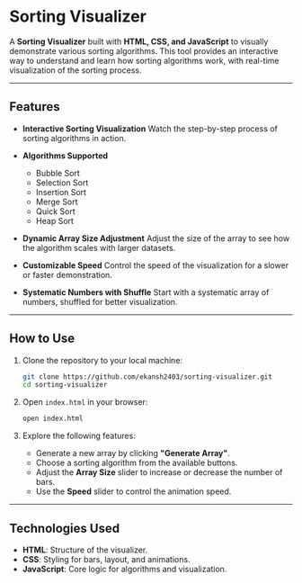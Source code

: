 # Sorting Visualizer

A **Sorting Visualizer** built with **HTML, CSS, and JavaScript** to visually demonstrate various sorting algorithms. This tool provides an interactive way to understand and learn how sorting algorithms work, with real-time visualization of the sorting process.

&#x20;

---

## Features

- **Interactive Sorting Visualization**  Watch the step-by-step process of sorting algorithms in action.

- **Algorithms Supported**

  - Bubble Sort
  - Selection Sort
  - Insertion Sort
  - Merge Sort
  - Quick Sort
  - Heap Sort

- **Dynamic Array Size Adjustment**  Adjust the size of the array to see how the algorithm scales with larger datasets.

- **Customizable Speed**  Control the speed of the visualization for a slower or faster demonstration.

- **Systematic Numbers with Shuffle**  Start with a systematic array of numbers, shuffled for better visualization.

---



## How to Use

1. Clone the repository to your local machine:

   ```bash
   git clone https://github.com/ekansh2403/sorting-visualizer.git
   cd sorting-visualizer
   ```

2. Open `index.html` in your browser:

   ```bash
   open index.html
   ```

3. Explore the following features:

   - Generate a new array by clicking **"Generate Array"**.
   - Choose a sorting algorithm from the available buttons.
   - Adjust the **Array Size** slider to increase or decrease the number of bars.
   - Use the **Speed** slider to control the animation speed.

---

## Technologies Used

- **HTML**: Structure of the visualizer.
- **CSS**: Styling for bars, layout, and animations.
- **JavaScript**: Core logic for algorithms and visualization.


